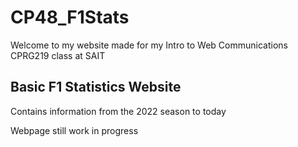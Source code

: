 # CP48_F1Stats

Welcome to my website made for my Intro to Web Communications CPRG219 class at SAIT

## Basic F1 Statistics Website

Contains information from the 2022 season to today

Webpage still work in progress
